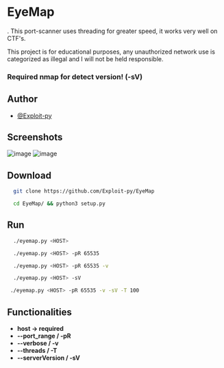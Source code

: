
# EyeMap
.
This port-scanner uses threading for greater speed, it works very well on CTF's.

This project is for educational purposes, any unauthorized network use is categorized as illegal and I will not be held responsible.

### Required nmap for detect version! (-sV)

## Author

- [@Exploit-py](https://github.com/Exploit-py)


## Screenshots

![image](https://github.com/user-attachments/assets/97da1342-e8b4-466b-a598-f289f2661cfc)
![image](https://github.com/user-attachments/assets/8b829394-a11c-4b8a-bc4c-e32f851d3d8e)


## Download

```bash
  git clone https://github.com/Exploit-py/EyeMap
```
```bash
  cd EyeMap/ && python3 setup.py
```

## Run

```bash
  ./eyemap.py <HOST>
```
```bash
  ./eyemap.py <HOST> -pR 65535
```
```bash
  ./eyemap.py <HOST> -pR 65535 -v
```
```bash
  ./eyemap.py <HOST> -sV
 ```
 ```bash
  ./eyemap.py <HOST> -pR 65535 -v -sV -T 100
 ```


## Functionalities
- **host -> required**
- **--port_range / -pR <port-range>**
- **--verbose / -v**
- **--threads / -T <threads>**
- **--serverVersion / -sV**
